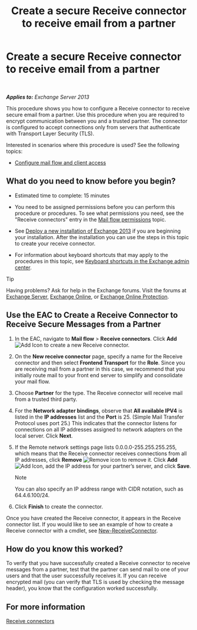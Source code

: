﻿---
title: 'Create a secure Receive connector to receive email from a partner'
TOCTitle: Create a secure Receive connector to receive email from a partner
ms:assetid: 06aa692c-7940-4a14-a722-058c47440f85
ms:mtpsurl: https://technet.microsoft.com/en-us/library/JJ673037(v=EXCHG.150)
ms:contentKeyID: 49289153
ms.date: 12/09/2016
mtps_version: v=EXCHG.150
---

# Create a secure Receive connector to receive email from a partner

 

_**Applies to:** Exchange Server 2013_


This procedure shows you how to configure a Receive connector to receive secure email from a partner. Use this procedure when you are required to encrypt communication between you and a trusted partner. The connector is configured to accept connections only from servers that authenticate with Transport Layer Security (TLS).

Interested in scenarios where this procedure is used? See the following topics:

  - [Configure mail flow and client access](configure-mail-flow-and-client-access-exchange-2013-help.md)

## What do you need to know before you begin?

  - Estimated time to complete: 15 minutes

  - You need to be assigned permissions before you can perform this procedure or procedures. To see what permissions you need, see the "Receive connectors" entry in the [Mail flow permissions](mail-flow-permissions-exchange-2013-help.md) topic.

  - See [Deploy a new installation of Exchange 2013](deploy-a-new-installation-of-exchange-2013-exchange-2013-help.md) if you are beginning your installation. After the installation you can use the steps in this topic to create your receive connector.

  - For information about keyboard shortcuts that may apply to the procedures in this topic, see [Keyboard shortcuts in the Exchange admin center](keyboard-shortcuts-in-the-exchange-admin-center-2013-help.md).


> [!TIP]
> Having problems? Ask for help in the Exchange forums. Visit the forums at <A href="https://go.microsoft.com/fwlink/p/?linkid=60612">Exchange Server</A>, <A href="https://go.microsoft.com/fwlink/p/?linkid=267542">Exchange Online</A>, or <A href="https://go.microsoft.com/fwlink/p/?linkid=285351">Exchange Online Protection</A>.



## Use the EAC to Create a Receive Connector to Receive Secure Messages from a Partner

1.  In the EAC, navigate to **Mail flow** \> **Receive connectors**. Click **Add** ![Add Icon](images/JJ218640.c1e75329-d6d7-4073-a27d-498590bbb558(EXCHG.150).gif "Add Icon") to create a new Receive connector.

2.  On the **New receive connector** page, specify a name for the Receive connector and then select **Frontend Transport** for the **Role**. Since you are receiving mail from a partner in this case, we recommend that you initially route mail to your front end server to simplify and consolidate your mail flow.

3.  Choose **Partner** for the type. The Receive connector will receive mail from a trusted third party.

4.  For the **Network adapter bindings**, observe that **All available IPV4** is listed in the **IP addresses** list and the **Port** is 25. (Simple Mail Transfer Protocol uses port 25.) This indicates that the connector listens for connections on all IP addresses assigned to network adapters on the local server. Click **Next**.

5.  If the Remote network settings page lists 0.0.0.0-255.255.255.255, which means that the Receive connector receives connections from all IP addresses, click **Remove** ![Remove icon](images/Dd362328.479b6ced-8d64-4277-a725-f17fea202b28(EXCHG.150).gif "Remove icon") to remove it. Click **Add** ![Add Icon](images/JJ218640.c1e75329-d6d7-4073-a27d-498590bbb558(EXCHG.150).gif "Add Icon"), add the IP address for your partner’s server, and click **Save**.
    

    > [!NOTE]
    > You can also specify an IP address range with CIDR notation, such as 64.4.6.100/24.



6.  Click **Finish** to create the connector.

Once you have created the Receive connector, it appears in the Receive connector list. If you would like to see an example of how to create a Receive connector with a cmdlet, see [New-ReceiveConnector](https://technet.microsoft.com/en-us/library/bb125139\(v=exchg.150\)).

## How do you know this worked?

To verify that you have successfully created a Receive connector to receive messages from a partner, test that the partner can send mail to one of your users and that the user successfully receives it. If you can receive encrypted mail (you can verify that TLS is used by checking the message header), you know that the configuration worked successfully.

## For more information

[Receive connectors](receive-connectors-exchange-2013-help.md)

